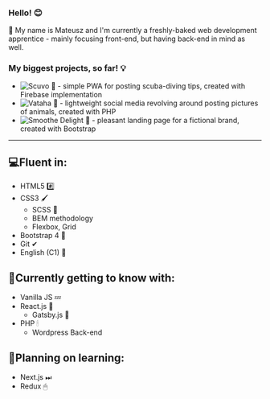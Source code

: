 ### Hello! 😊

🔴 My name is Mateusz and I'm currently a freshly-baked web development apprentice - mainly focusing front-end, but having back-end in mind as well.


### My biggest projects, so far! 💡
- ![Scuvo 🌊](https://github.com/FoxSaysDerp/scuvo-app) - simple PWA for posting scuba-diving tips, created with Firebase implementation
- ![Vataha 🐾](https://github.com/FoxSaysDerp/vataha) - lightweight social media revolving around posting pictures of animals, created with PHP
- ![Smoothe Delight 🍨](https://github.com/FoxSaysDerp/smoothie-delight) - pleasant landing page for a fictional brand, created with Bootstrap

-----

## 💻Fluent in:
- HTML5 #️⃣
- CSS3 🖌
    - SCSS 🎨
    - BEM methodology
    - Flexbox, Grid
- Bootstrap 4 🎀
- Git ✔
- English (C1) 💬

## 🌱Currently getting to know with:
- Vanilla JS 💤
- React.js 💎
    - Gatsby.js 🤵
- PHP 🕯
    - Wordpress Back-end

## 🔭Planning on learning:
- Next.js ⏭
- Redux 🖱

